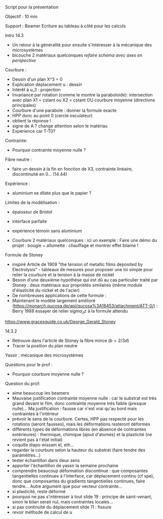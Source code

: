 Script pour la présentation

Objectif : 10 min

Support : Beamer
Ecriture au tableau à côté pour les calculs


Intro 14.3
- Un retour à la généralité pour ensuite s'intéresser à la mécanique des microsystèmes
- bicouche 2 matériaux quelconques *refaire schéma avec axes en perspective*

Courbure :
- Dessin d'un plan X^3 = 0
- Explication déplacement u : dessin
- Intérêt à u_3 : projection
- Invariance par rotation (comme le montre la paraboloide): intersection avec plan X1 = cstant ou X2 = cstant OU courbure moyenne (directions principales)
- Courbure d'une parabole : donner la formule exacte
- HPP donc au point 0 (cercle osculateur)
- obtient la réponse !
- signe de A ? change attention selon le matériau
- Expérience car T-T0?


Contrainte:
- Pourquoi contrainte moyenne nulle ?

Fibre neutre :
- faire un dessin à la fin en fonction de X3, contrainte linéaire, discontinuité en 0... (14.44)

Expérience :
- aluminium se dilate plus que le papier ?

Limites de la modélisation :
- épaisseur de Bristol
- interface parfaite
- expérience témoin sans aluminium

- Courbure
2 matériaux quelconques : ici un exemple : 
Faire une démo du projet : bougie + allumette : chauffage et montrer effet bilame !

Formule de Stoney
- inspiré Article de 1909 "the tension of metallic films deposited by Electrolysis" - tableaux de mesures pour proposer une loi simple pour relier la courbure et la tension à la masse de nickel
- Besoin d'une deuxième hypothèse qui est dû au cas particulier traité par Stoney : deux matériaux aux propriétés similaires (même module d'élasticité du nickel et de l'acier)
- De nombreuses applications de cette formule :
- Maintenant le modèle largement amélioré (https://monarch.qucosa.de/api/qucosa%3A18453/attachment/ATT-0/) : Berry 1988 essayer de relier $sigma_zz$ à la formule attendu

https://www.gracesguide.co.uk/George_Gerald_Stoney

14.3.2
- Retrouve dans l'article de Stoney la fibre mince ($b=2/3d$)
- Tracer la position du plan neutre


Yassir : mécanique des microsystèmes

Questions pour le prof :
- Pourquoi courbure moyenne nulle ?

Question du prof: 
- aime beaucoup les beamers
- Mauvaise justification contrainte moyenne nulle : car le substrat est très grand devant le film, donc contrainte moyenne très faible (presque nulle)... Ma justification : fausse car n'est vrai qu'au bord mais contraintes à l'intérieur
- prévoir le sens de la courbure. Certes, HPP pas respecté pour les rotations (seront fausses), mais les déformations resteront déformés
- différents types de déformations libres (en absence de contraintes extérieures) : thermique, chimique (ajout d'atomes) et la plasticité (ne revient pas à l'état initial)
- coquille diapo wissam el, eth...
- regarder la courbure selon la hauteur du substrat (faire tendre des paramètres...)
- tester échantillon dans deux sens
- apporter l'échantillon de yassir la semaine prochaine
- comprendre beaucoup déformation discontinue : que composantes tangentielles continues à l'interface, car déplacement continu (cf spe), donc que composantes du gradients tangentielles  continues, faire tendre... Autre argument que pour vecteur contrainte...
- si plasticité, reste déformé
- pourquoi ne pas s'intéresser à tout slide 19 : principe de saint-venant, sinon le bilan serait nul, mais contraintes locales...
- si pas continuité du déplacement slide 11 : fissure
- revoir méthode de calcul de u
